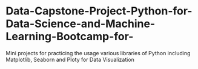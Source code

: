 # Data-Capstone-Project-Python-for-Data-Science-and-Machine-Learning-Bootcamp-for-
Mini projects for practicing the usage various libraries of Python including Matplotlib, Seaborn and Ploty for Data Visualization 
